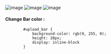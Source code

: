 ![image](https://user-images.githubusercontent.com/45902447/184356777-60a501e0-176a-45a1-9833-44572cf99945.png)
![image](https://user-images.githubusercontent.com/45902447/184356837-1dc31919-9d63-4144-b8d4-8b4a9abefbc6.png)
![image](https://user-images.githubusercontent.com/45902447/184356858-dd56fff6-9335-4bc9-b134-dfb0851b9a57.png)

#### Change Bar color :
```
        #upload_bar {
            background-color: rgb(9, 255, 0);
            height: 20px;
            display: inline-block
        }
```
